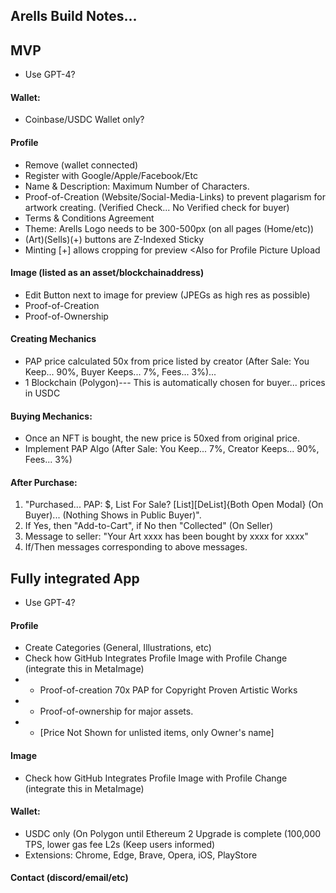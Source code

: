 ## Arells Build Notes...

## MVP

- Use GPT-4?

#### Wallet: 
- Coinbase/USDC Wallet only?

#### Profile
- Remove (wallet connected)
- Register with Google/Apple/Facebook/Etc
- Name & Description: Maximum Number of Characters.
- Proof-of-Creation (Website/Social-Media-Links) to prevent plagarism for artwork creating. (Verified Check... No Verified check for buyer)
- Terms & Conditions Agreement
- Theme: Arells Logo needs to be 300-500px (on all pages (Home/etc))
- (Art)(Sells)(+) buttons are Z-Indexed Sticky
- Minting [+] allows cropping for preview <Also for Profile Picture Upload

#### Image (listed as an asset/blockchainaddress)
- Edit Button next to image for preview (JPEGs as high res as possible)
- Proof-of-Creation
- Proof-of-Ownership

#### Creating Mechanics
- PAP price calculated 50x from price listed by creator (After Sale: You Keep... 90%, Buyer Keeps... 7%, Fees... 3%)...
- 1 Blockchain (Polygon)--- This is automatically chosen for buyer... prices in USDC
                                                
#### Buying Mechanics:
- Once an NFT is bought, the new price is 50xed from original price.
- Implement PAP Algo (After Sale: You Keep... 7%, Creator Keeps... 90%, Fees... 3%)

#### After Purchase:
 1. "Purchased... PAP: $, List For Sale? [List][DeList]{Both Open Modal} (On Buyer)... (Nothing Shows in Public Buyer)".
 2. If Yes, then "Add-to-Cart", if No then "Collected" (On Seller)
 5. Message to seller: "Your Art xxxx has been bought by xxxx for xxxx"
 6. If/Then messages corresponding to above messages. 

## Fully integrated App

- Use GPT-4?

#### Profile
- Create Categories (General, Illustrations, etc)
- Check how GitHub Integrates Profile Image with Profile Change (integrate this in MetaImage)
- - Proof-of-creation 70x PAP for Copyright Proven Artistic Works
- - Proof-of-ownership for major assets.
- - [Price Not Shown for unlisted items, only Owner's name]

#### Image
- Check how GitHub Integrates Profile Image with Profile Change (integrate this in MetaImage)

#### Wallet:
- USDC only (On Polygon until Ethereum 2 Upgrade is complete (100,000 TPS, lower gas fee L2s (Keep users informed)
- Extensions: Chrome, Edge, Brave, Opera, iOS, PlayStore

#### Contact (discord/email/etc)
